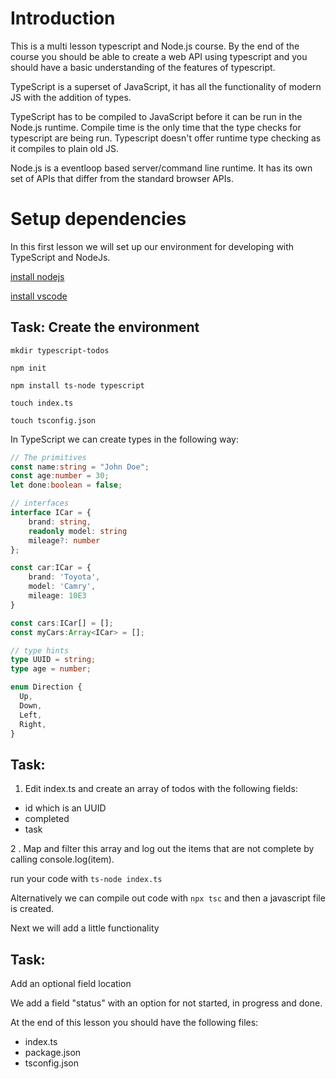 # Introduction

This is a multi lesson typescript and Node.js course. By the end of the course you should be able to create a web API using typescript and you should have a basic understanding of the features of typescript. 

TypeScript is a superset of JavaScript, it has all the functionality of modern JS with the addition of types. 

TypeScript has to be compiled to JavaScript before it can be run in the Node.js runtime. Compile time is the only time that the type checks for typescript are being run. Typescript doesn't offer runtime type checking as it compiles to plain old JS.

Node.js is a eventloop based server/command line runtime. It has its own set of APIs that differ from the standard browser APIs.

# Setup dependencies

In this first lesson we will set up our environment for developing with TypeScript and NodeJs. 

[install nodejs](https://nodejs.org/en/)

[install vscode](https://code.visualstudio.com/)

## Task: Create the environment
```mkdir typescript-todos```

```npm init```

```npm install ts-node typescript```

```touch index.ts```

```touch tsconfig.json```

In TypeScript we can create types in the following way:


```typescript
// The primitives
const name:string = "John Doe";
const age:number = 30;
let done:boolean = false;

// interfaces
interface ICar = { 
    brand: string, 
    readonly model: string
    mileage?: number
};

const car:ICar = {
    brand: 'Toyota',
    model: 'Camry',
    mileage: 10E3
}

const cars:ICar[] = [];
const myCars:Array<ICar> = [];

// type hints
type UUID = string;
type age = number;

enum Direction {
  Up,
  Down,
  Left,
  Right,
}

```

## Task: 

1. Edit index.ts and create an array of todos with the following fields:
* id which is an UUID
* completed
* task

2 . Map and filter this array and log out the items that are not complete by calling console.log(item). 

run your code with `ts-node index.ts`

Alternatively we can compile out code with `npx tsc` and then a javascript file is created.

Next we will add a little functionality

## Task:

Add an optional field location

We add a field "status" with an option for not started, in progress and done.

At the end of this lesson you should have the following files:
* index.ts
* package.json
* tsconfig.json
